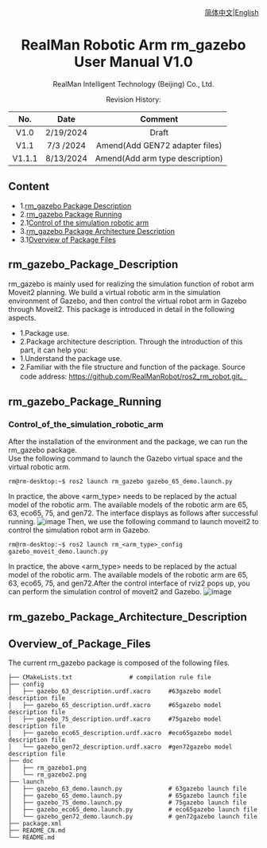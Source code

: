 <div align="right">

[简体中文](https://github.com/RealManRobot/ros2_rm_robot/blob/foxy/rm_gazebo/README_CN.md)|[English](https://github.com/RealManRobot/ros2_rm_robot/blob/foxy/rm_gazebo/README.md)
 
</div>

<div align="center">

# RealMan Robotic Arm rm_gazebo User Manual V1.0

RealMan Intelligent Technology (Beijing) Co., Ltd. 

Revision History:

|No.	  | Date   |	Comment |
| :---: | :----: | :---:   |
|V1.0	  | 2/19/2024 | Draft |
|V1.1	  | 7/3 /2024 | Amend(Add GEN72 adapter files) |
|V1.1.1   | 8/13/2024 | Amend(Add arm type description)|

</div>

## Content
* 1.[rm_gazebo Package Description](#rm_gazebo_Package_Description)
* 2.[rm_gazebo Package Running](#rm_gazebo_Package_Running)
* 2.1[Control of the simulation robotic arm](#Control_of_the_simulation_robotic_arm)
* 3.[rm_gazebo Package Architecture Description](#rm_gazebo_Package_Architecture_Description)
* 3.1[Overview of Package Files](#Overview_of_Package_Files)

## rm_gazebo_Package_Description
rm_gazebo is mainly used for realizing the simulation function of robot arm Moveit2 planning. We build a virtual robotic arm in the simulation environment of Gazebo, and then control the virtual robot arm in Gazebo through Moveit2. This package is introduced in detail in the following aspects.
* 1.Package use.
* 2.Package architecture description.
Through the introduction of this part, it can help you:
* 1.Understand the package use.
* 2.Familiar with the file structure and function of the package.
Source code address: https://github.com/RealManRobot/ros2_rm_robot.git。
## rm_gazebo_Package_Running
### Control_of_the_simulation_robotic_arm
After the installation of the environment and the package, we can run the rm_gazebo package.  
Use the following command to launch the Gazebo virtual space and the virtual robotic arm.
```
rm@rm-desktop:~$ ros2 launch rm_gazebo gazebo_65_demo.launch.py
```
In practice, the above <arm_type> needs to be replaced by the actual model of the robotic arm. The available models of the robotic arm are 65, 63, eco65, 75, and gen72. The interface displays as follows after successful running. 
![image](doc/rm_gazebo1.png)
Then, we use the following command to launch moveit2 to control the simulation robot arm in Gazebo.
```
rm@rm-desktop:~$ ros2 launch rm_<arm_type>_config gazebo_moveit_demo.launch.py
```
In practice, the above <arm_type> needs to be replaced by the actual model of the robotic arm. The available models of the robotic arm are 65, 63, eco65, 75, and gen72.After the control interface of rviz2 pops up, you can perform the simulation control of moveit2 and Gazebo.
![image](doc/rm_gazebo2.png)
## rm_gazebo_Package_Architecture_Description
## Overview_of_Package_Files
The current rm_gazebo package is composed of the following files.
```
├── CMakeLists.txt                # compilation rule file
├── config
│   ├── gazebo_63_description.urdf.xacro     #63gazebo model description file
│   ├── gazebo_65_description.urdf.xacro     #65gazebo model description file
│   ├── gazebo_75_description.urdf.xacro     #75gazebo model description file
│   ├── gazebo_eco65_description.urdf.xacro  #eco65gazebo model description file
│   └── gazebo_gen72_description.urdf.xacro  #gen72gazebo model description file
├── doc
│   ├── rm_gazebo1.png
│   └── rm_gazebo2.png
├── launch
│   ├── gazebo_63_demo.launch.py             # 63gazebo launch file
│   ├── gazebo_65_demo.launch.py             # 65gazebo launch file
│   ├── gazebo_75_demo.launch.py             # 75gazebo launch file
│   ├── gazebo_eco65_demo.launch.py          # eco65gazebo launch file
│   └── gazebo_gen72_demo.launch.py          # gen72gazebo launch file
├── package.xml
├── README_CN.md
└── README.md
```